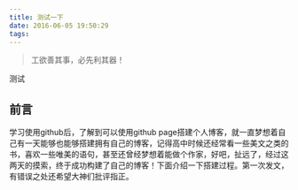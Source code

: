 ```yaml
---
title: 测试一下
date: 2016-06-05 19:50:29
tags:
---
```


> 工欲善其事，必先利其器！




测试
## 前言

学习使用github后，了解到可以使用github page搭建个人博客，就一直梦想着自己有一天能够也能够搭建拥有自己的博客，记得高中时候还经常看一些美文之类的书，喜欢一些唯美的语句，甚至还曾经梦想着能做个作家，好吧，扯远了，经过这两天的摸索，终于成功构建了自己的博客！下面介绍一下搭建过程。第一次发文，有错误之处还希望大神们批评指正。  

